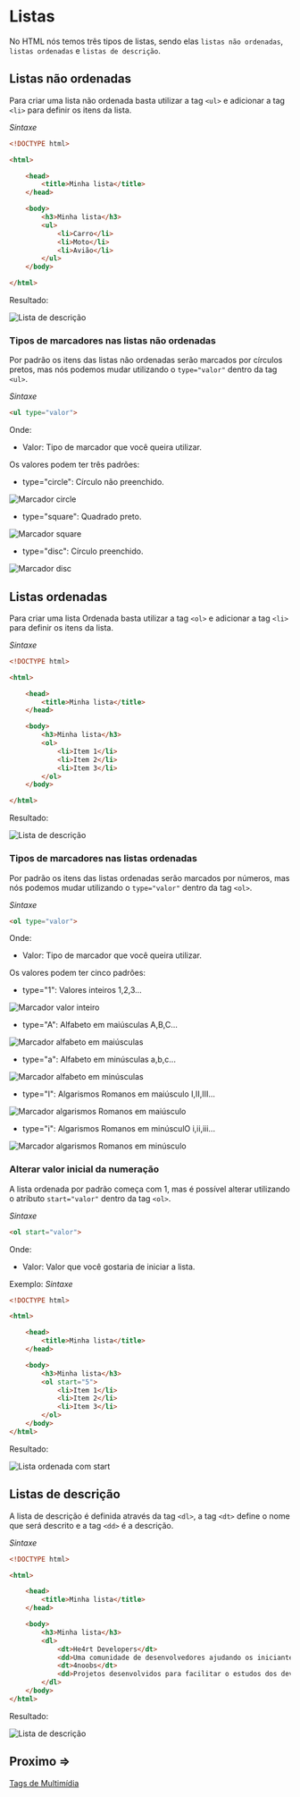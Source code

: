 # Listas

No HTML nós temos três tipos de listas, sendo elas `listas não ordenadas`, `listas ordenadas` e `listas de descrição`.

## Listas não ordenadas 

Para criar uma lista não ordenada basta utilizar a tag `<ul>` e adicionar a tag `<li>` para definir os itens da lista.

_Sintaxe_
```html
<!DOCTYPE html>

<html>

    <head>
        <title>Minha lista</title>
    </head>

    <body>
        <h3>Minha lista</h3>
        <ul>
            <li>Carro</li>
            <li>Moto</li>
            <li>Avião</li>
        </ul>
    </body>

</html>
```
Resultado:

![Lista de descrição](../assets/listacircle.png)

### Tipos de marcadores nas listas não ordenadas

Por padrão os itens das listas não ordenadas serão marcados por círculos pretos, mas nós podemos mudar utilizando o `type="valor"` dentro da tag `<ul>`.

_Sintaxe_
```html
<ul type="valor">
```

Onde: 
- Valor: Tipo de marcador que você queira utilizar.

Os valores podem ter três padrões:

- type="circle": Círculo não preenchido.

![Marcador circle](../assets/listacircle.png)

- type="square": Quadrado preto.

![Marcador square](../assets/listasquare.png)

- type="disc": Círculo preenchido.

![Marcador disc](../assets/listadisc.png)

## Listas ordenadas 

Para criar uma lista Ordenada basta utilizar a tag `<ol>` e adicionar a tag `<li>` para definir os itens da lista.

_Sintaxe_
```html
<!DOCTYPE html>

<html>

    <head>
        <title>Minha lista</title>
    </head>

    <body>
        <h3>Minha lista</h3>
        <ol>
            <li>Item 1</li>
            <li>Item 2</li>
            <li>Item 3</li>
        </ol>
    </body>

</html>
```
Resultado:

![Lista de descrição](../assets/listatype1.png)

### Tipos de marcadores nas listas ordenadas

Por padrão os itens das listas ordenadas serão marcados por números, mas nós podemos mudar utilizando o `type="valor"` dentro da tag `<ol>`.

_Sintaxe_
```html
<ol type="valor">
```

Onde: 
- Valor: Tipo de marcador que você queira utilizar.

Os valores podem ter cinco padrões:

- type="1": Valores inteiros 1,2,3...

![Marcador valor inteiro](../assets/listatype1.png)

- type="A": Alfabeto em maiúsculas A,B,C...

![Marcador alfabeto em maiúsculas](../assets/listatypeAA.png)

- type="a": Alfabeto em minúsculas a,b,c...

![Marcador alfabeto em minúsculas](../assets/listatypea.png)

- type="I": Algarismos Romanos em maiúsculo I,II,III...

![Marcador algarismos Romanos em maiúsculo](../assets/listatypeII.png)

- type="i": Algarismos Romanos em minúsculO i,ii,iii...

![Marcador algarismos Romanos em minúsculo](../assets/listatypei.png)

### Alterar valor inicial da numeração

A lista ordenada por padrão começa com 1, mas é possível alterar utilizando o atributo `start="valor"` dentro da tag `<ol>`.

_Sintaxe_
```html
<ol start="valor">
```
Onde: 
- Valor: Valor que você gostaria de iniciar a lista.

Exemplo:
_Sintaxe_
```html
<!DOCTYPE html>

<html>

    <head>
        <title>Minha lista</title>
    </head>

    <body>
        <h3>Minha lista</h3>
        <ol start="5">
            <li>Item 1</li>
            <li>Item 2</li>
            <li>Item 3</li>
        </ol>
    </body>
</html>
``` 

Resultado:

![Lista ordenada com start](../assets/listastart.png)

## Listas de descrição 

A lista de descrição é definida através da tag `<dl>`, a tag `<dt>` define o nome que será descrito e a tag `<dd>` é a descrição.

_Sintaxe_
```html
<!DOCTYPE html>

<html>

    <head>
        <title>Minha lista</title>
    </head>

    <body>
        <h3>Minha lista</h3>
        <dl>
            <dt>He4rt Developers</dt>
            <dd>Uma comunidade de desenvolvedores ajudando os iniciantes do mundo da programação.</dd>
            <dt>4noobs</dt>
            <dd>Projetos desenvolvidos para facilitar o estudos dos devs iniciantes feitos pela nossa comunidade!</dd>
        </dl>
    </body>
</html>
``` 

Resultado:

![Lista de descrição](../assets/listadescricao.png)

## Proximo =>
[Tags de Multimídia](../contents/9.Multimidia.md)
